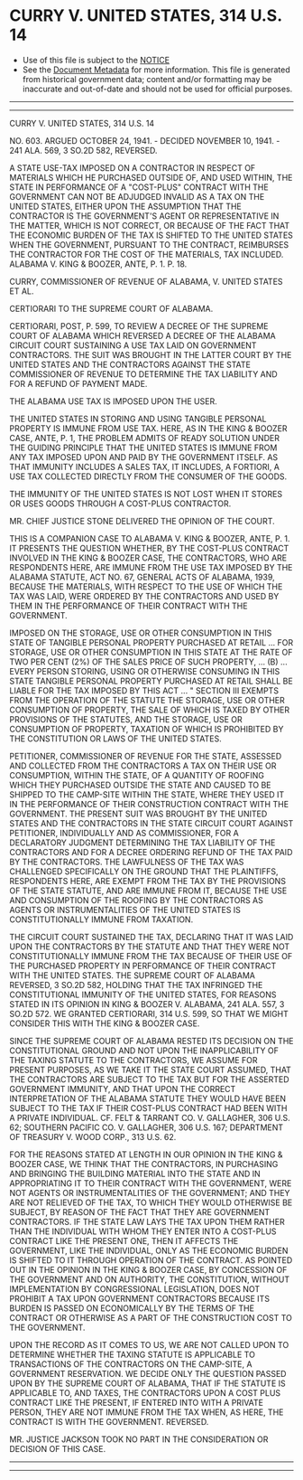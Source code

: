 ---
---

# CURRY V. UNITED STATES, 314 U.S. 14

* Use of this file is subject to the [NOTICE](https://github.com/publicdocs/notice/blob/master/NOTICE)
* See the [Document Metadata](../../../) for more information.
  This file is generated from historical government data; content and/or formatting may be inaccurate and out-of-date and should not be used for official purposes.

----------
----------

CURRY V. UNITED STATES, 314 U.S. 14

NO. 603.  ARGUED OCTOBER 24, 1941.  - DECIDED NOVEMBER 10, 1941.  - 241 ALA. 569, 3 SO.2D 582, REVERSED.

A STATE USE-TAX IMPOSED ON A CONTRACTOR IN RESPECT OF MATERIALS WHICH HE PURCHASED OUTSIDE OF, AND USED WITHIN, THE STATE IN PERFORMANCE OF A "COST-PLUS" CONTRACT WITH THE GOVERNMENT CAN NOT BE ADJUDGED INVALID AS A TAX ON THE UNITED STATES, EITHER UPON THE ASSUMPTION THAT THE CONTRACTOR IS THE GOVERNMENT'S AGENT OR REPRESENTATIVE IN THE MATTER, WHICH IS NOT CORRECT, OR BECAUSE OF THE FACT THAT THE ECONOMIC BURDEN OF THE TAX IS SHIFTED TO THE UNITED STATES WHEN THE GOVERNMENT, PURSUANT TO THE CONTRACT, REIMBURSES THE CONTRACTOR FOR THE COST OF THE MATERIALS, TAX INCLUDED.  ALABAMA V. KING & BOOZER, ANTE, P. 1.  P. 18.

CURRY, COMMISSIONER OF REVENUE OF ALABAMA, V. UNITED STATES ET AL.

CERTIORARI TO THE SUPREME COURT OF ALABAMA.

CERTIORARI, POST, P. 599, TO REVIEW A DECREE OF THE SUPREME COURT OF ALABAMA WHICH REVERSED A DECREE OF THE ALABAMA CIRCUIT COURT SUSTAINING A USE TAX LAID ON GOVERNMENT CONTRACTORS.  THE SUIT WAS BROUGHT IN THE LATTER COURT BY THE UNITED STATES AND THE CONTRACTORS AGAINST THE STATE COMMISSIONER OF REVENUE TO DETERMINE THE TAX LIABILITY AND FOR A REFUND OF PAYMENT MADE.

THE ALABAMA USE TAX IS IMPOSED UPON THE USER.

THE UNITED STATES IN STORING AND USING TANGIBLE PERSONAL PROPERTY IS IMMUNE FROM USE TAX.  HERE, AS IN THE KING & BOOZER CASE, ANTE, P. 1, THE PROBLEM ADMITS OF READY SOLUTION UNDER THE GUIDING PRINCIPLE THAT THE UNITED STATES IS IMMUNE FROM ANY TAX IMPOSED UPON AND PAID BY THE GOVERNMENT ITSELF.  AS THAT IMMUNITY INCLUDES A SALES TAX, IT INCLUDES, A FORTIORI, A USE TAX COLLECTED DIRECTLY FROM THE CONSUMER OF THE GOODS.

THE IMMUNITY OF THE UNITED STATES IS NOT LOST WHEN IT STORES OR USES GOODS THROUGH A COST-PLUS CONTRACTOR.

MR. CHIEF JUSTICE STONE DELIVERED THE OPINION OF THE COURT.

THIS IS A COMPANION CASE TO ALABAMA V. KING & BOOZER, ANTE, P. 1.  IT PRESENTS THE QUESTION WHETHER, BY THE COST-PLUS CONTRACT INVOLVED IN THE KING & BOOZER CASE, THE CONTRACTORS, WHO ARE RESPONDENTS HERE, ARE IMMUNE FROM THE USE TAX IMPOSED BY THE ALABAMA STATUTE, ACT NO. 67, GENERAL ACTS OF ALABAMA, 1939, BECAUSE THE MATERIALS, WITH RESPECT TO THE USE OF WHICH THE TAX WAS LAID, WERE ORDERED BY THE CONTRACTORS AND USED BY THEM IN THE PERFORMANCE OF THEIR CONTRACT WITH THE GOVERNMENT.

IMPOSED ON THE STORAGE, USE OR OTHER CONSUMPTION IN THIS STATE OF TANGIBLE PERSONAL PROPERTY PURCHASED AT RETAIL  ...  FOR STORAGE, USE OR OTHER CONSUMPTION IN THIS STATE AT THE RATE OF TWO PER CENT (2%) OF THE SALES PRICE OF SUCH PROPERTY,  ...  (B)  ...  EVERY PERSON STORING, USING OR OTHERWISE CONSUMING IN THIS STATE TANGIBLE PERSONAL PROPERTY PURCHASED AT RETAIL SHALL BE LIABLE FOR THE TAX IMPOSED BY THIS ACT ...  "  SECTION III EXEMPTS FROM THE OPERATION OF THE STATUTE THE STORAGE, USE OR OTHER CONSUMPTION OF PROPERTY, THE SALE OF WHICH IS TAXED BY OTHER PROVISIONS OF THE STATUTES, AND THE STORAGE, USE OR CONSUMPTION OF PROPERTY, TAXATION OF WHICH IS PROHIBITED BY THE CONSTITUTION OR LAWS OF THE UNITED STATES.

PETITIONER, COMMISSIONER OF REVENUE FOR THE STATE, ASSESSED AND COLLECTED FROM THE CONTRACTORS A TAX ON THEIR USE OR CONSUMPTION, WITHIN THE STATE, OF A QUANTITY OF ROOFING WHICH THEY PURCHASED OUTSIDE THE STATE AND CAUSED TO BE SHIPPED TO THE CAMP-SITE WITHIN THE STATE, WHERE THEY USED IT IN THE PERFORMANCE OF THEIR CONSTRUCTION CONTRACT WITH THE GOVERNMENT.  THE PRESENT SUIT WAS BROUGHT BY THE UNITED STATES AND THE CONTRACTORS IN THE STATE CIRCUIT COURT AGAINST PETITIONER, INDIVIDUALLY AND AS COMMISSIONER, FOR A DECLARATORY JUDGMENT DETERMINING THE TAX LIABILITY OF THE CONTRACTORS AND FOR A DECREE ORDERING REFUND OF THE TAX PAID BY THE CONTRACTORS.  THE LAWFULNESS OF THE TAX WAS CHALLENGED SPECIFICALLY ON THE GROUND THAT THE PLAINTIFFS, RESPONDENTS HERE, ARE EXEMPT FROM THE TAX BY THE PROVISIONS OF THE STATE STATUTE, AND ARE IMMUNE FROM IT, BECAUSE THE USE AND CONSUMPTION OF THE ROOFING BY THE CONTRACTORS AS AGENTS OR INSTRUMENTALITIES OF THE UNITED STATES IS CONSTITUTIONALLY IMMUNE FROM TAXATION.

THE CIRCUIT COURT SUSTAINED THE TAX, DECLARING THAT IT WAS LAID UPON THE CONTRACTORS BY THE STATUTE AND THAT THEY WERE NOT CONSTITUTIONALLY IMMUNE FROM THE TAX BECAUSE OF THEIR USE OF THE PURCHASED PROPERTY IN PERFORMANCE OF THEIR CONTRACT WITH THE UNITED STATES.  THE SUPREME COURT OF ALABAMA REVERSED, 3 SO.2D 582, HOLDING THAT THE TAX INFRINGED THE CONSTITUTIONAL IMMUNITY OF THE UNITED STATES, FOR REASONS STATED IN ITS OPINION IN KING & BOOZER V. ALABAMA, 241 ALA. 557, 3 SO.2D 572.  WE GRANTED CERTIORARI, 314 U.S. 599, SO THAT WE MIGHT CONSIDER THIS WITH THE KING & BOOZER CASE.

SINCE THE SUPREME COURT OF ALABAMA RESTED ITS DECISION ON THE CONSTITUTIONAL GROUND AND NOT UPON THE INAPPLICABILITY OF THE TAXING STATUTE TO THE CONTRACTORS, WE ASSUME FOR PRESENT PURPOSES, AS WE TAKE IT THE STATE COURT ASSUMED, THAT THE CONTRACTORS ARE SUBJECT TO THE TAX BUT FOR THE ASSERTED GOVERNMENT IMMUNITY, AND THAT UPON THE CORRECT INTERPRETATION OF THE ALABAMA STATUTE THEY WOULD HAVE BEEN SUBJECT TO THE TAX IF THEIR COST-PLUS CONTRACT HAD BEEN WITH A PRIVATE INDIVIDUAL.  CF. FELT & TARRANT CO. V. GALLAGHER, 306 U.S. 62; SOUTHERN PACIFIC CO. V. GALLAGHER, 306 U.S. 167; DEPARTMENT OF TREASURY V. WOOD CORP., 313 U.S. 62.

FOR THE REASONS STATED AT LENGTH IN OUR OPINION IN THE KING & BOOZER CASE, WE THINK THAT THE CONTRACTORS, IN PURCHASING AND BRINGING THE BUILDING MATERIAL INTO THE STATE AND IN APPROPRIATING IT TO THEIR CONTRACT WITH THE GOVERNMENT, WERE NOT AGENTS OR INSTRUMENTALITIES OF THE GOVERNMENT; AND THEY ARE NOT RELIEVED OF THE TAX, TO WHICH THEY WOULD OTHERWISE BE SUBJECT, BY REASON OF THE FACT THAT THEY ARE GOVERNMENT CONTRACTORS.  IF THE STATE LAW LAYS THE TAX UPON THEM RATHER THAN THE INDIVIDUAL WITH WHOM THEY ENTER INTO A COST-PLUS CONTRACT LIKE THE PRESENT ONE, THEN IT AFFECTS THE GOVERNMENT, LIKE THE INDIVIDUAL, ONLY AS THE ECONOMIC BURDEN IS SHIFTED TO IT THROUGH OPERATION OF THE CONTRACT.  AS POINTED OUT IN THE OPINION IN THE KING & BOOZER CASE, BY CONCESSION OF THE GOVERNMENT AND ON AUTHORITY, THE CONSTITUTION, WITHOUT IMPLEMENTATION BY CONGRESSIONAL LEGISLATION, DOES NOT PROHIBIT A TAX UPON GOVERNMENT CONTRACTORS BECAUSE ITS BURDEN IS PASSED ON ECONOMICALLY BY THE TERMS OF THE CONTRACT OR OTHERWISE AS A PART OF THE CONSTRUCTION COST TO THE GOVERNMENT.

UPON THE RECORD AS IT COMES TO US, WE ARE NOT CALLED UPON TO DETERMINE WHETHER THE TAXING STATUTE IS APPLICABLE TO TRANSACTIONS OF THE CONTRACTORS ON THE CAMP-SITE, A GOVERNMENT RESERVATION.  WE DECIDE ONLY THE QUESTION PASSED UPON BY THE SUPREME COURT OF ALABAMA, THAT IF THE STATUTE IS APPLICABLE TO, AND TAXES, THE CONTRACTORS UPON A COST PLUS CONTRACT LIKE THE PRESENT, IF ENTERED INTO WITH A PRIVATE PERSON, THEY ARE NOT IMMUNE FROM THE TAX WHEN, AS HERE, THE CONTRACT IS WITH THE GOVERNMENT.  REVERSED.

MR. JUSTICE JACKSON TOOK NO PART IN THE CONSIDERATION OR DECISION OF THIS CASE.


----------
----------

